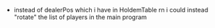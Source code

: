 - instead of dealerPos which i have in HoldemTable rn i could instead "rotate" the list of players in the main program